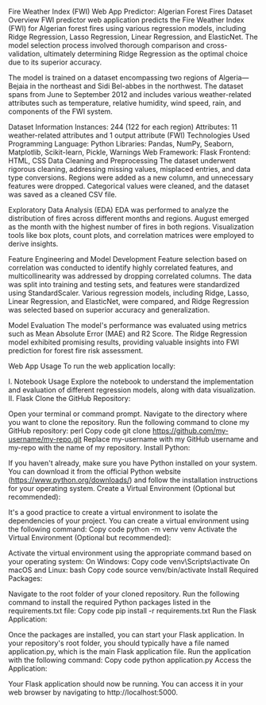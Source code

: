 Fire Weather Index (FWI) Web App Predictor: Algerian Forest Fires Dataset
Overview
FWI predictor web application predicts the Fire Weather Index (FWI) for Algerian forest fires using various regression models, including Ridge Regression, Lasso Regression, Linear Regression, and ElasticNet. The model selection process involved thorough comparison and cross-validation, ultimately determining Ridge Regression as the optimal choice due to its superior accuracy.

The model is trained on a dataset encompassing two regions of Algeria—Bejaia in the northeast and Sidi Bel-abbes in the northwest. The dataset spans from June to September 2012 and includes various weather-related attributes such as temperature, relative humidity, wind speed, rain, and components of the FWI system.

Dataset Information
Instances: 244 (122 for each region)
Attributes: 11 weather-related attributes and 1 output attribute (FWI)
Technologies Used
Programming Language: Python
Libraries: Pandas, NumPy, Seaborn, Matplotlib, Scikit-learn, Pickle, Warnings
Web Framework: Flask
Frontend: HTML, CSS
Data Cleaning and Preprocessing
The dataset underwent rigorous cleaning, addressing missing values, misplaced entries, and data type conversions. Regions were added as a new column, and unnecessary features were dropped. Categorical values were cleaned, and the dataset was saved as a cleaned CSV file.

Exploratory Data Analysis (EDA)
EDA was performed to analyze the distribution of fires across different months and regions. August emerged as the month with the highest number of fires in both regions. Visualization tools like box plots, count plots, and correlation matrices were employed to derive insights.

Feature Engineering and Model Development
Feature selection based on correlation was conducted to identify highly correlated features, and multicollinearity was addressed by dropping correlated columns. The data was split into training and testing sets, and features were standardized using StandardScaler. Various regression models, including Ridge, Lasso, Linear Regression, and ElasticNet, were compared, and Ridge Regression was selected based on superior accuracy and generalization.

Model Evaluation
The model's performance was evaluated using metrics such as Mean Absolute Error (MAE) and R2 Score. The Ridge Regression model exhibited promising results, providing valuable insights into FWI prediction for forest fire risk assessment.

Web App Usage
To run the web application locally:

I. Notebook Usage
Explore the notebook to understand the implementation and evaluation of different regression models, along with data visualization.
II. Flask
Clone the GitHub Repository:

Open your terminal or command prompt.
Navigate to the directory where you want to clone the repository.
Run the following command to clone my GitHub repository:
perl
Copy code
git clone https://github.com/my-username/my-repo.git
Replace my-username with my GitHub username and my-repo with the name of my repository.
Install Python:

If you haven't already, make sure you have Python installed on your system. You can download it from the official Python website (https://www.python.org/downloads/) and follow the installation instructions for your operating system.
Create a Virtual Environment (Optional but recommended):

It's a good practice to create a virtual environment to isolate the dependencies of your project. You can create a virtual environment using the following command:
Copy code
python -m venv venv
Activate the Virtual Environment (Optional but recommended):

Activate the virtual environment using the appropriate command based on your operating system:
On Windows:
Copy code
venv\Scripts\activate
On macOS and Linux:
bash
Copy code
source venv/bin/activate
Install Required Packages:

Navigate to the root folder of your cloned repository.
Run the following command to install the required Python packages listed in the requirements.txt file:
Copy code
pip install -r requirements.txt
Run the Flask Application:

Once the packages are installed, you can start your Flask application. In your repository's root folder, you should typically have a file named application.py, which is the main Flask application file.
Run the application with the following command:
Copy code
python application.py
Access the Application:

Your Flask application should now be running. You can access it in your web browser by navigating to http://localhost:5000.
